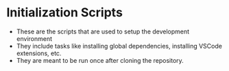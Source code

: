 # Initialization Scripts

-  These are the scripts that are used to setup the development environment
-  They include tasks like installing global dependencies, installing VSCode extensions, etc.
-  They are meant to be run once after cloning the repository.
